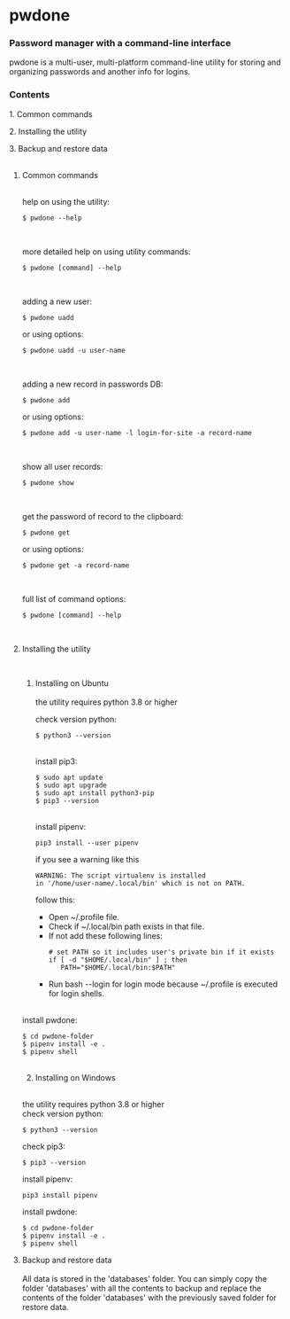 # pwdone

### Password manager with a command-line interface

pwdone is a multi-user, multi-platform command-line utility for storing and organizing passwords and another info for
logins.

### Contents
1\. Common commands

2\. Installing the utility

3\. Backup and restore data
<br>
<br>

1. Common commands
   <br>
   <br>

   help on using the utility:
    ```
    $ pwdone --help
    ```
   <br>   

   more detailed help on using utility commands:
    ```
    $ pwdone [command] --help
    ```
   <br>   

   adding a new user:
    ```
    $ pwdone uadd
    ```
   or using options:
    ```
    $ pwdone uadd -u user-name
    ``` 
   <br>      

   adding a new record in passwords DB:
    ```
    $ pwdone add
    ```
   or using options:
   ```
   $ pwdone add -u user-name -l login-for-site -a record-name
   ```
   <br>   

   show all user records:
    ```
    $ pwdone show
    ```
   <br>   

   get the password of record to the clipboard:
    ```
    $ pwdone get
    ```
   or using options:
    ```
    $ pwdone get -a record-name
    ```
   <br>   

   full list of command options:
    ```
    $ pwdone [command] --help
    ```
   <br>  

2. Installing the utility

   <br>

    1. Installing on Ubuntu
       <br>   
       the utility requires python 3.8 or higher

       check version python:
       ```
       $ python3 --version
       ```
       <br>
       install pip3:
       
       ```
       $ sudo apt update
       $ sudo apt upgrade
       $ sudo apt install python3-pip
       $ pip3 --version
       ```
       <br>
       install pipenv:
       
       ```
       pip3 install --user pipenv
       ```
       if you see a warning like this
       ```
       WARNING: The script virtualenv is installed 
       in '/home/user-name/.local/bin' which is not on PATH.
       ```
       follow this:
         - Open ~/.profile file.
         - Check if ~/.local/bin path exists in that file.
         - If not add these following lines:
            ```
            # set PATH so it includes user's private bin if it exists
            if [ -d "$HOME/.local/bin" ] ; then
               PATH="$HOME/.local/bin:$PATH"
            ```
         - Run bash --login for login mode because ~/.profile 
           is executed for login shells.
           <br>
    <br>      

    install pwdone:
    ```
   $ cd pwdone-folder
   $ pipenv install -e .
   $ pipenv shell
   ```
    <br>                 

    2. Installing on Windows
   
   <br>
   
   the utility requires python 3.8 or higher<br> 
   check version python:
   ```
   $ python3 --version
   ```
   
   check pip3:
   ```
   $ pip3 --version
   ```
   install pipenv:
   
   ```
   pip3 install pipenv
   ```    

    install pwdone:
    ```
   $ cd pwdone-folder
   $ pipenv install -e .
   $ pipenv shell
   ```

3. Backup and restore data
    <br>
    <br>
    All data is stored in the 'databases' folder.
    You can simply copy the folder 'databases' with all the contents to backup and replace the contents of the folder 'databases' with
    the previously saved folder for restore data.